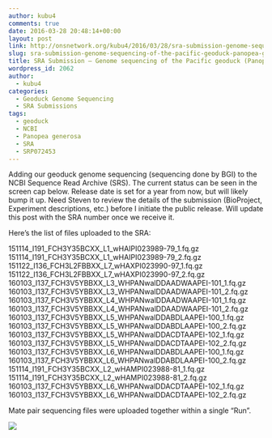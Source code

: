 ```yaml
---
author: kubu4
comments: true
date: 2016-03-28 20:48:14+00:00
layout: post
link: http://onsnetwork.org/kubu4/2016/03/28/sra-submission-genome-sequencing-of-the-pacific-geoduck-panopea-generosa/
slug: sra-submission-genome-sequencing-of-the-pacific-geoduck-panopea-generosa
title: SRA Submission – Genome sequencing of the Pacific geoduck (Panopea generosa)
wordpress_id: 2062
author:
  - kubu4
categories:
  - Geoduck Genome Sequencing
  - SRA Submissions
tags:
  - geoduck
  - NCBI
  - Panopea generosa
  - SRA
  - SRP072453
---
```


Adding our geoduck genome sequencing (sequencing done by BGI) to the NCBI Sequence Read Archive (SRS). The current status can be seen in the screen cap below. Release date is set for a year from now, but will likely bump it up. Need Steven to review the details of the submission (BioProject, Experiment descriptions, etc.) before I initiate the public release. Will update this post with the SRA number once we receive it.

Here’s the list of files uploaded to the SRA:

151114_I191_FCH3Y35BCXX_L1_wHAIPI023989-79_1.fq.gz
151114_I191_FCH3Y35BCXX_L1_wHAIPI023989-79_2.fq.gz
151122_I136_FCH3L2FBBXX_L7_wHAXPI023990-97_1.fq.gz
151122_I136_FCH3L2FBBXX_L7_wHAXPI023990-97_2.fq.gz
160103_I137_FCH3V5YBBXX_L3_WHPANwalDDAADWAAPEI-101_1.fq.gz
160103_I137_FCH3V5YBBXX_L3_WHPANwalDDAADWAAPEI-101_2.fq.gz
160103_I137_FCH3V5YBBXX_L4_WHPANwalDDAADWAAPEI-101_1.fq.gz
160103_I137_FCH3V5YBBXX_L4_WHPANwalDDAADWAAPEI-101_2.fq.gz
160103_I137_FCH3V5YBBXX_L5_WHPANwalDDABDLAAPEI-100_1.fq.gz
160103_I137_FCH3V5YBBXX_L5_WHPANwalDDABDLAAPEI-100_2.fq.gz
160103_I137_FCH3V5YBBXX_L5_WHPANwalDDACDTAAPEI-102_1.fq.gz
160103_I137_FCH3V5YBBXX_L5_WHPANwalDDACDTAAPEI-102_2.fq.gz
160103_I137_FCH3V5YBBXX_L6_WHPANwalDDABDLAAPEI-100_1.fq.gz
160103_I137_FCH3V5YBBXX_L6_WHPANwalDDABDLAAPEI-100_2.fq.gz
151114_I191_FCH3Y35BCXX_L2_wHAMPI023988-81_1.fq.gz
151114_I191_FCH3Y35BCXX_L2_wHAMPI023988-81_2.fq.gz
160103_I137_FCH3V5YBBXX_L6_WHPANwalDDACDTAAPEI-102_1.fq.gz
160103_I137_FCH3V5YBBXX_L6_WHPANwalDDACDTAAPEI-102_2.fq.gz

Mate pair sequencing files were uploaded together within a single “Run”.

[![](http://eagle.fish.washington.edu/Arabidopsis/20160328_SRA_submission_geoduck_genome_seq.jpg)](http://eagle.fish.washington.edu/Arabidopsis/20160328_SRA_submission_geoduck_genome_seq.jpg)
